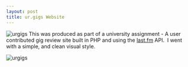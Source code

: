 ```yaml
---
layout: post
title: ur.gigs Website
---
```


![urgigs](/assets/urgigshome.jpg)
This was produced as part of a university assignment - A user contributed gig review site built in PHP and using the <a href="http://www.last.fm/api" rel="external nofollow">last.fm</a> API.  I went with a simple, and clean visual style.

![urgigs](/assets/urgigsartists.jpg)